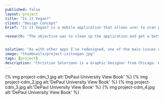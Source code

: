 ```yaml
---
published: false
layout: project
title: "Is it Vegan?"
client: "Design Concept"
brief: "Is it Vegan? is a mobile application that allows user to scan products to determine whether said project is vegan or not. The application searches through an extensive database and is constantly being updated with new product codes. The design brief was to improve the user experience of the existing app with something more user-friendly and aesthetically pleasing."

research: "The objective was to clean up the application and get a better understanding of the information architecture and eliminate redundant or unnecessary options.  "


solution: "As with other apps I’ve redesigned, one of the main issues was gathering content and seeing how different personas would interact with the app. The design principles used are iconic representation when a product result is shown — in combination to an icon, color is also used . Proximity is seen on the homepage, both the scan and manual options are placed side by side as they are both the only two ways to use the app. Hierarchy and Legibility are present in the result page. Font-sizes differentiate the different levels of information. Larger font-size indicates heading — smaller font-size indicates body copy. Alignment is also integrated — items are aligned on a grid. On every page, visibility is implemented by the settings gear that is on the top right of every page. This feature needs to be present on every page as an escape and way to access the settings from every page. The settings feature allows users to toggle features and adjust the font-size."
image: "thumbnails/project-isitvegan.jpg"
tags: [project]
description: "Christian Solorzano is a Graphic Designer from Chicago. His work employs strategic solutions centered around collaboration and a deep understanding of client needs."
---
```



{% img project-cdm_1.jpg alt:'DePaul University View Book' %}
{% img project-cdm_2.jpg alt:'DePaul University View Book' %}
{% img project-cdm_3.jpg alt:'DePaul University View Book' %}
{% img project-cdm_4.jpg alt:'DePaul University View Book' %}


